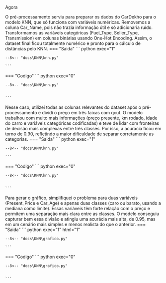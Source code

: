 Agora 

O pré-processamento serviu para preparar os dados do CarDekho para o modelo KNN, que só funciona com variáveis numéricas.
Removemos a coluna Car_Name, pois não trazia informação útil e só adicionaria ruído.
Transformamos as variáveis categóricas (Fuel_Type, Seller_Type, Transmission) em colunas binárias usando One-Hot Encoding.
Assim, o dataset final ficou totalmente numérico e pronto para o cálculo de distâncias pelo KNN.
=== "Saida"
    ``` python exec="1"

    --8<-- "docs\KNN\knn.py"

    ```
=== "Codigo"
    ``` python exec="0"

    --8<-- "docs\KNN\knn.py"


    ```


Nesse caso, utilizei todas as colunas relevantes do dataset após o pré-processamento e dividi o preço em três faixas com qcut. O modelo trabalhou com muito mais informações (preço presente, km rodado, idade do carro e variáveis categóricas codificadas) e teve de lidar com fronteiras de decisão mais complexas entre três classes. Por isso, a acurácia ficou em torno de 0.90, refletindo a maior dificuldade de separar corretamente as categorias.
=== "Saida"
    ``` python exec="1"

    --8<-- "docs\KNN\knn.py"

    ```
=== "Codigo"
    ``` python exec="0"

    --8<-- "docs\KNN\knn.py"


    ```


Para gerar o gráfico, simplifiquei o problema para duas variáveis (Present_Price e Car_Age) e apenas duas classes (caro ou barato, usando a mediana como limite). Essas variáveis têm forte relação com o preço e permitem uma separação mais clara entre as classes. O modelo conseguiu capturar bem essa divisão e atingiu uma acurácia mais alta, de 0.95, mas em um cenário mais simples e menos realista do que o anterior.
=== "Saida"
    ``` python exec="1" html="1"

    --8<-- "docs\KNN\grafico.py"

    ```
=== "Codigo"
    ``` python exec="0"

    --8<-- "docs\KNN\grafico.py"


    ```